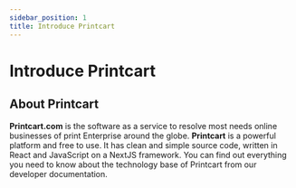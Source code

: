 ```yaml
---
sidebar_position: 1
title: Introduce Printcart
---
```


# Introduce Printcart

## About Printcart

**Printcart.com** is the software as a service to resolve most needs online businesses of print Enterprise around the globe. **Printcart** is a powerful platform and free to use. It has clean and simple source code, written in React and JavaScript on a NextJS framework. You can find out everything you need to know about the technology base of Printcart from our developer documentation.
